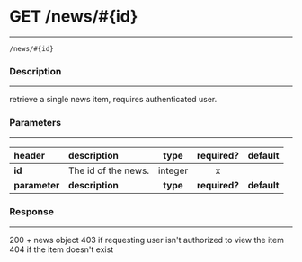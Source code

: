 # GET /news/#{id} 
***
`/news/#{id}`

### Description
***
retrieve a single news item, requires authenticated user.


### Parameters
***

|header| description| type |required? |default|
|:---------|:--------------|:----------:|:------------:|:------------:|
|**id**|The id of the news.|integer|x||
|**parameter**| **description**| **type** |**required?** |**default**


### Response
***

200 + news object
403 if requesting user isn't authorized to view the item
404 if the item doesn't exist